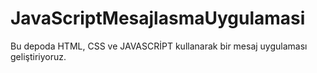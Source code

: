 # JavaScriptMesajlasmaUygulamasi
Bu depoda HTML, CSS ve JAVASCRİPT kullanarak bir mesaj uygulaması geliştiriyoruz.
